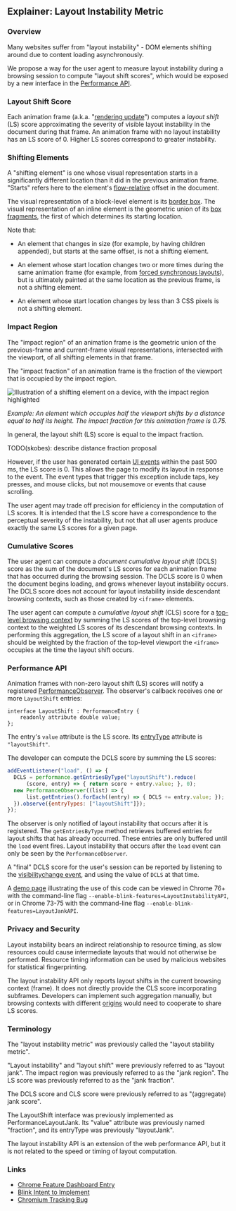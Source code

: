 ## Explainer: Layout Instability Metric

### Overview

Many websites suffer from "layout instability" - DOM elements shifting around
due to content loading asynchronously.

We propose a way for the user agent to measure layout instability during a
browsing session to compute "layout shift scores", which would be exposed by a
new interface in the
[Performance API](https://developer.mozilla.org/en-US/docs/Web/API/Performance_API).

### Layout Shift Score

Each animation frame (a.k.a.
"[rendering update](https://html.spec.whatwg.org/#update-the-rendering)")
computes a *layout shift* (LS) score approximating the severity of visible
layout instability in the document during that frame.  An animation frame with
no layout instability has an LS score of 0.  Higher LS scores correspond to
greater instability.

### Shifting Elements

A "shifting element" is one whose visual representation starts in a
significantly different location than it did in the previous animation frame.
"Starts" refers here to the element's
[flow-relative](https://www.w3.org/TR/css-writing-modes-4/#flow-relative) offset
in the document.

The visual representation of a block-level element is its
[border box](https://www.w3.org/TR/css-box-3/#border-box).  The visual
representation of an inline element is the geometric union of its
[box fragments](https://www.w3.org/TR/css-break-3/#box-fragment), the first of
which determines its starting location.

Note that:

* An element that changes in size (for example, by having children appended),
  but starts at the same offset, is not a shifting element.

* An element whose start location changes two or more times during the same
  animation frame (for example, from
  [forced synchronous layouts](https://developers.google.com/web/fundamentals/performance/rendering/avoid-large-complex-layouts-and-layout-thrashing#avoid_forced_synchronous_layouts)),
  but is ultimately painted at the same location as the previous frame, is not
  a shifting element.

* An element whose start location changes by less than 3 CSS pixels is not a
  shifting element.

### Impact Region

The "impact region" of an animation frame is the geometric union of the
previous-frame and current-frame visual representations, intersected with the
viewport, of all shifting elements in that frame.

The "impact fraction" of an animation frame is the fraction of the viewport that
is occupied by the impact region.

![Illustration of a shifting element on a device, with the impact region
highlighted](https://i.imgur.com/XN7xdKF.png)

*Example: An element which occupies half the viewport shifts by a distance equal
to half its height.  The impact fraction for this animation frame is 0.75.*

In general, the layout shift (LS) score is equal to the impact fraction.

TODO(skobes): describe distance fraction proposal

However, if the user has generated certain
[UI events](https://www.w3.org/TR/uievents/) within the past 500 ms, the LS
score is 0.  This allows the page to modify its layout in response to the
event.  The event types that trigger this exception include taps, key presses,
and mouse clicks, but not mousemove or events that cause scrolling.

The user agent may trade off precision for efficiency in the computation of
LS scores.  It is intended that the LS score have a correspondence to the
perceptual severity of the instability, but not that all user agents produce
exactly the same LS scores for a given page.

### Cumulative Scores

The user agent can compute a *document cumulative layout shift* (DCLS) score as
the sum of the document's LS scores for each animation frame that has occurred
during the browsing session.  The DCLS score is 0 when the document begins
loading, and grows whenever layout instability occurs.  The DCLS score does not
account for layout instability inside descendant browsing contexts, such as
those created by `<iframe>` elements.

The user agent can compute a *cumulative layout shift* (CLS) score for a
[top-level browsing context](https://html.spec.whatwg.org/multipage/browsers.html#top-level-browsing-context)
by summing the LS scores of the top-level browsing context to the weighted LS
scores of its descendant browsing contexts.  In performing this aggregation,
the LS score of a layout shift in an `<iframe>` should be weighted by the
fraction of the top-level viewport the `<iframe>` occupies at the time the
layout shift occurs.

### Performance API

Animation frames with non-zero layout shift (LS) scores will notify a registered
[PerformanceObserver](https://w3c.github.io/performance-timeline/#the-performanceobserver-interface).
The observer's callback receives one or more `LayoutShift` entries:

```idl
interface LayoutShift : PerformanceEntry {
    readonly attribute double value;
};
```

The entry's `value` attribute is the LS score.  Its
[entryType](https://w3c.github.io/performance-timeline/#dom-performanceentry-entrytype)
attribute is `"layoutShift"`.

The developer can compute the DCLS score by summing the LS scores:

```javascript
addEventListener("load", () => {
  DCLS = performance.getEntriesByType("layoutShift").reduce(
      (score, entry) => { return score + entry.value; }, 0);
  new PerformanceObserver((list) => {
      list.getEntries().forEach((entry) => { DCLS += entry.value; });
  }).observe({entryTypes: ["layoutShift"]});
});
```

The observer is only notified of layout instability that occurs after it is
registered.  The `getEntriesByType` method retrieves buffered entries for layout
shifts that has already occurred.  These entries are only buffered until the
`load` event fires.  Layout instability that occurs after the `load` event can
only be seen by the `PerformanceObserver`.

A "final" DCLS score for the user's session can be reported by listening to the
[visibilitychange event](https://developers.google.com/web/updates/2018/07/page-lifecycle-api#event-visibilitychange),
and using the value of `DCLS` at that time.

A [demo page](https://output.jsbin.com/gemufev) illustrating the use of this
code can be viewed in Chrome 76+ with the command-line flag
`--enable-blink-features=LayoutInstabilityAPI`, or in Chrome 73-75 with the
command-line flag `--enable-blink-features=LayoutJankAPI`.

### Privacy and Security

Layout instability bears an indirect relationship to resource timing, as slow
resources could cause intermediate layouts that would not otherwise be
performed.  Resource timing information can be used by malicious websites for
statistical fingerprinting.

The layout instability API only reports layout shifts in the current browsing
context (frame).  It does not directly provide the CLS score incorporating
subframes.  Developers can implement such aggregation manually, but browsing
contexts with different
[origins](https://html.spec.whatwg.org/multipage/origin.html#concept-origin)
would need to cooperate to share LS scores.

### Terminology

The "layout instability metric" was previously called the "layout stability
metric".

"Layout instability" and "layout shift" were previously referred to as
"layout jank".  The impact region was previously referred to as the "jank
region".  The LS score was previously referred to as the "jank fraction".

The DCLS score and CLS score were previously referred to as
"(aggregate) jank score".

The LayoutShift interface was previously implemented as PerformanceLayoutJank.
Its "value" attribute was previously named "fraction", and its entryType was
previously "layoutJank".

The layout instability API is an extension of the web performance API, but it is
not related to the speed or timing of layout computation.

### Links

* [Chrome Feature Dashboard Entry](https://www.chromestatus.com/feature/5110682739539968)
* [Blink Intent to Implement](https://groups.google.com/a/chromium.org/d/msg/blink-dev/jF1-M8KWAMU/ubGV4Fx2BgAJ)
* [Chromium Tracking Bug](https://crbug.com/581518)
